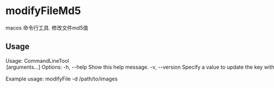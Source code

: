 

# modifyFileMd5
macos 命令行工具. 
修改文件md5值

## Usage
Usage: CommandLineTool <option> [arguments...]
Options:
  -h, --help               Show this help message.
  -v, --version  Specify a value to update the key with.
  -d, --directory <path>   Specify the path to the directory.
  -md5 <path> Specify the path to the file.
  
Example usage:
 modifyFile -d /path/to/images
